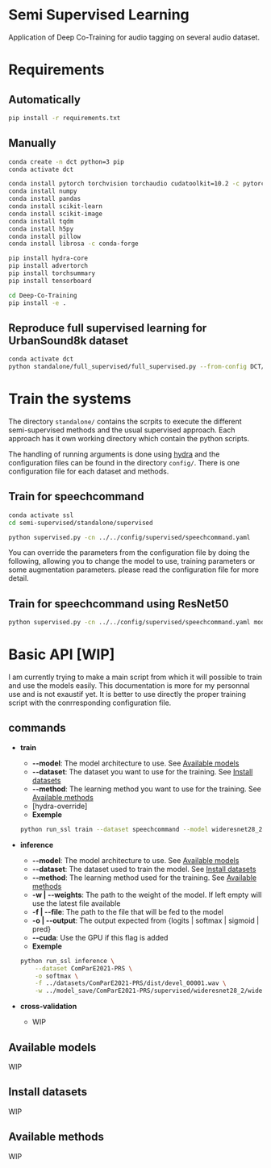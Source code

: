 # Semi Supervised Learning

Application of Deep Co-Training for audio tagging on several audio dataset.

# Requirements
## Automatically
```bash
pip install -r requirements.txt
```

## Manually
```bash
conda create -n dct python=3 pip
conda activate dct

conda install pytorch torchvision torchaudio cudatoolkit=10.2 -c pytorch
conda install numpy
conda install pandas
conda install scikit-learn
conda install scikit-image
conda install tqdm
conda install h5py
conda install pillow
conda install librosa -c conda-forge

pip install hydra-core
pip install advertorch
pip install torchsummary
pip install tensorboard

cd Deep-Co-Training
pip install -e .
```

<!--
## Fix missing package
- It is very likely that the `ubs8k` will be missing. It a code to manage the UrbanSound8K dataset I wrote almost two years ago before I start using `torchaudio`.
- `pytorch_metrics` is a basic package I wrote to handle many of the metrics I used during my experiments.
- `augmentation_utils` is a package I wrote to test and apply many different augmentation during my experiments.
```bash
pip install --upgrade git+https://github.com/leocances/UrbanSound8K.git@
pip install --upgrade git+https://github.com/leocances/pytorch_metrics.git@v2
pip install --upgrade git+https://github.com/leocances/augmentation_utils.git
```
I am planning on release a much cleaner implementation that follow the torchaudio rules.
-->

## Reproduce full supervised learning for UrbanSound8k dataset
```bash
conda activate dct
python standalone/full_supervised/full_supervised.py --from-config DCT/util/config/ubs8k/100_supervised.yml
```

# Train the systems
The directory `standalone/` contains the scrpits to execute the different semi-supervised methods and the usual supervised approach. Each approach has it own working directory which contain the python scripts.

The handling of running arguments is done using [hydra](hydra.cc) and the configuration files can be found in the directory `config/`. There is one configuration file for each dataset and methods.

## Train for speechcommand
```bash
conda activate ssl
cd semi-supervised/standalone/supervised

python supervised.py -cn ../../config/supervised/speechcommand.yaml
```

You can override the parameters from the configuration file by doing the following, allowing you to change the model to use, training parameters or some augmentation parameters. please read the configuration file for more detail.

## Train for speechcommand using ResNet50
```bash
python supervised.py -cn ../../config/supervised/speechcommand.yaml model.model=resnet50
```

# Basic API [WIP]
I am currently trying to make a main script from which it will possible to train and use the models easily.
This documentation is more for my personnal use and is not exaustif yet. It is better to use directly the proper training script with the conrresponding configuration file.

## commands
- **train**
    - **--model**: The model architecture to use. See [Available models](#available-models)
    - **--dataset**: The dataset you want to use for the training. See [Install datasets](#install-datasets)
    - **--method**: The learning method you want to use for the training. See [Available methods](#available-methods)
    - \[hydra-override\]
    - **Exemple**
    ```bash
    python run_ssl train --dataset speechcommand --model wideresnet28_2 --method mean-teacher [hydra-override-args ...]
    ```

- **inference**
    - **--model**: The model architecture to use. See [Available models](#available-models)
    - **--dataset**: The dataset used to train the model. See [Install datasets](#install-datasets)
    - **--method**: The learning method used for the training. See [Available methods](#available-methods)
    - **-w | --weights**: The path to the weight of the model. If left empty will use the latest file available
    - **-f | --file**: The path to the file that will be fed to the model
    - **-o | --output**: The output expected from \{logits | softmax | sigmoid | pred\}
    - **--cuda**: Use the GPU if this flag is added
    - **Exemple**
    ```bash
    python run_ssl inference \
        --dataset ComParE2021-PRS \
        -o softmax \
        -f ../datasets/ComParE2021-PRS/dist/devel_00001.wav \
        -w ../model_save/ComParE2021-PRS/supervised/wideresnet28_2/wideresnet28_2__0.003-lr_1.0-sr_50000-e_32-bs_1234-seed.best
    ```

- **cross-validation**
    - WIP    


## Available models
WIP

## Install datasets
WIP

## Available methods
WIP